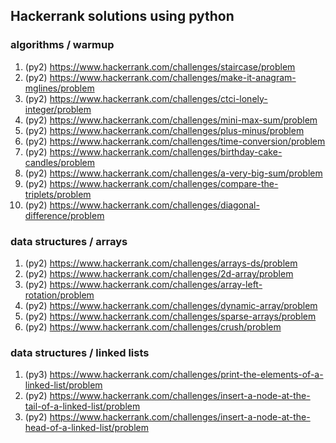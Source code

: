 ## Hackerrank solutions using python

### algorithms / warmup
1. (py2) https://www.hackerrank.com/challenges/staircase/problem
2. (py2) https://www.hackerrank.com/challenges/make-it-anagram-mglines/problem
3. (py2) https://www.hackerrank.com/challenges/ctci-lonely-integer/problem
4. (py2) https://www.hackerrank.com/challenges/mini-max-sum/problem
5. (py2) https://www.hackerrank.com/challenges/plus-minus/problem
6. (py2) https://www.hackerrank.com/challenges/time-conversion/problem
7. (py2) https://www.hackerrank.com/challenges/birthday-cake-candles/problem
8. (py2) https://www.hackerrank.com/challenges/a-very-big-sum/problem
9. (py2) https://www.hackerrank.com/challenges/compare-the-triplets/problem
10. (py2) https://www.hackerrank.com/challenges/diagonal-difference/problem

### data structures / arrays
1. (py2) https://www.hackerrank.com/challenges/arrays-ds/problem
2. (py2) https://www.hackerrank.com/challenges/2d-array/problem
3. (py2) https://www.hackerrank.com/challenges/array-left-rotation/problem
4. (py2) https://www.hackerrank.com/challenges/dynamic-array/problem
5. (py2) https://www.hackerrank.com/challenges/sparse-arrays/problem
6. (py2) https://www.hackerrank.com/challenges/crush/problem


### data structures / linked lists
1. (py3) https://www.hackerrank.com/challenges/print-the-elements-of-a-linked-list/problem
2. (py2) https://www.hackerrank.com/challenges/insert-a-node-at-the-tail-of-a-linked-list/problem
3. (py2) https://www.hackerrank.com/challenges/insert-a-node-at-the-head-of-a-linked-list/problem

